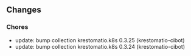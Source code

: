## Changes

### Chores

* update: bump collection krestomatio.k8s 0.3.25 (krestomatio-cibot)
* update: bump collection krestomatio.k8s 0.3.24 (krestomatio-cibot)
